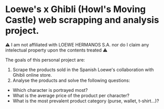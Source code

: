 # Loewe's x Ghibli (Howl's Moving Castle) web scrapping and analysis project.

⚠️ I am not affiliated with LOEWE HERMANOS S.A. nor do I claim any intelectual property upon the contents treated ⚠️

The goals of this personal project are:

 1) Scrape the products sold in the Spanish Loewe's collaboration with Ghibli online store.
 2) Analyse the products and solve the following questions:
  - Which character is portrayed most?
  - What is the average price of the product per character?
  - What is the most prevalent product category (purse, wallet, t-shirt...)?


